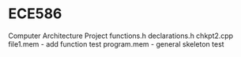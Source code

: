 # ECE586
Computer Architecture Project
functions.h
declarations.h
chkpt2.cpp
file1.mem - add function test
program.mem - general skeleton test
